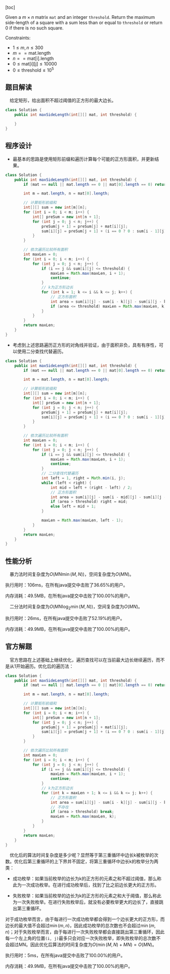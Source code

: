 [toc]

Given a $m \times n$ matrix `mat` and an integer `threshold`. Return the maximum side-length of a square with a sum less than or equal to `threshold` or return 0 if there is no such square.

 

Constraints:

* $1 \le m, n \le 300$
* $m == \text{mat.length}$
* $n == \text{mat[i].length}$
* $0 \le \text{mat[i][j]} \le 10000$
* $0 \le \text{threshold} \le 10^5$



## 题目解读

&emsp;给定矩形，给出面积不超过阈值的正方形的最大边长。

```java
class Solution {
    public int maxSideLength(int[][] mat, int threshold) {

    }
}
```

## 程序设计

* 最基本的思路是使用矩形前缀和遍历计算每个可能的正方形面积，并更新结果。

```java
class Solution {
    public int maxSideLength(int[][] mat, int threshold) {
        if (mat == null || mat.length == 0 || mat[0].length == 0) return 0;

        int m = mat.length, n = mat[0].length;

        // 计算矩形前缀和
        int[][] sum = new int[m][n];
        for (int i = 0; i < m; i++) {
            int[] preSum = new int[n + 1];
            for (int j = 0; j < n; j++) {
                preSum[j + 1] = preSum[j] + mat[i][j];
                sum[i][j] = preSum[j + 1] + (i == 0 ? 0 : sum[i - 1][j]);
            }
        }

        // 依次遍历比较所有面积
        int maxLen = 0;
        for (int i = 0; i < m; i++) {
            for (int j = 0; j < n; j++) {
                if (i == j && sum[i][j] <= threshold) {
                    maxLen = Math.max(maxLen, i + 1);
                    continue;
                }
                // k为正方形边长
                for (int k = 1; k <= i && k <= j; k++) {
                    // 正方形面积
                    int area = sum[i][j] - sum[i - k][j] - sum[i][j - k] + sum[i - k][j - k];
                    if (area <= threshold) maxLen = Math.max(maxLen, k);
                }
            }
        }
        return maxLen;
    }
}
```

* 考虑到上述思路遍历正方形的对角线并验证，由于面积非负，具有有序性，可以使用二分查找代替遍历。

```java
class Solution {
    public int maxSideLength(int[][] mat, int threshold) {
        if (mat == null || mat.length == 0 || mat[0].length == 0) return 0;

        int m = mat.length, n = mat[0].length;

        // 计算矩形前缀和
        int[][] sum = new int[m][n];
        for (int i = 0; i < m; i++) {
            int[] preSum = new int[n + 1];
            for (int j = 0; j < n; j++) {
                preSum[j + 1] = preSum[j] + mat[i][j];
                sum[i][j] = preSum[j + 1] + (i == 0 ? 0 : sum[i - 1][j]);
            }
        }

        // 依次遍历比较所有面积
        int maxLen = 0;
        for (int i = 0; i < m; i++) {
            for (int j = 0; j < n; j++) {
                if (i == j && sum[i][j] <= threshold) {
                    maxLen = Math.max(maxLen, i + 1);
                    continue;
                }
                // 二分查找代替遍历
                int left = 1, right = Math.min(i, j);
                while (left < right) {
                    int mid = left + (right - left) / 2;
                    // 正方形面积
                    int area = sum[i][j] - sum[i - mid][j] - sum[i][j - mid] + sum[i - mid][j - mid];
                    if (area > threshold) right = mid;
                    else left = mid + 1;
                }

                maxLen = Math.max(maxLen, left - 1);
            }
        }
        return maxLen;
    }
}
```

## 性能分析

&emsp;暴力法时间复杂度为$O(MN\min(M,N))$，空间复杂度为$O(MN)$。

执行用时：106ms，在所有java提交中击败了36.65%的用户。

内存消耗：49.5MB，在所有java提交中击败了100.00%的用户。

&emsp;二分法时间复杂度为$O(MN\log_2\min(M,N))$，空间复杂度为$O(MN)$。

执行用时：26ms，在所有java提交中击败了52.19%的用户。

内存消耗：49.9MB，在所有java提交中击败了100.00%的用户。

## 官方解题

&emsp;官方思路在上述基础上继续优化，遍历查找可以在当前最大边长继续遍历，而不是从1开始遍历。优化后的遍历法：

```java
class Solution {
    public int maxSideLength(int[][] mat, int threshold) {
        if (mat == null || mat.length == 0 || mat[0].length == 0) return 0;

        int m = mat.length, n = mat[0].length;

        // 计算矩形前缀和
        int[][] sum = new int[m][n];
        for (int i = 0; i < m; i++) {
            int[] preSum = new int[n + 1];
            for (int j = 0; j < n; j++) {
                preSum[j + 1] = preSum[j] + mat[i][j];
                sum[i][j] = preSum[j + 1] + (i == 0 ? 0 : sum[i - 1][j]);
            }
        }

        // 依次遍历比较所有面积
        int maxLen = 0;
        for (int i = 0; i < m; i++) {
            for (int j = 0; j < n; j++) {
                if (i == j && sum[i][j] <= threshold) {
                    maxLen = Math.max(maxLen, i + 1);
                    continue;
                }
                // k为正方形边长
                for (int k = maxLen + 1; k <= i && k <= j; k++) {
                    // 正方形面积
                    int area = sum[i][j] - sum[i - k][j] - sum[i][j - k] + sum[i - k][j - k];
                    // 不存在
                    if (area > threshold) break;
                    maxLen = Math.max(maxLen, k);
                }
            }
        }
        return maxLen;
    }
}
```

&emsp;优化后的算法时间复杂度是多少呢？显然等于第三重循环中边长k被枚举的次数。优化后第三重循环的上下界并不固定，将第三重循环中边长k的枚举分为两类：

* 成功枚举：如果当前枚举的边长为k的正方形的元素之和不超过阈值，那么称此为一次成功枚举。在进行成功枚举后，找到了比之前边长更大的正方形。

* 失败枚举：如果当前枚举的边长为k的正方形的元素之和大于阈值，那么称此为一次失败枚举。在进行失败枚举后，就没有必要枚举更大的边长了，直接跳出第三重循环。

对于成功枚举而言，由于每进行一次成功枚举都会得到一个边长更大的正方形，而边长的最大值不会超过$\min(m, n)$，因此成功枚举的总次数也不会超过$\min(m, n)$；对于失败枚举而言，由于每进行一次失败枚举都会直接跳出第三重循环，因此每一个左上角的位置`(i, j)`最多只会对应一次失败枚举，即失败枚举的总次数不会超过$MN$。因此优化后算法的时间复杂度为$O(\min(M, N) + MN) = O(MN)$。

执行用时：5ms，在所有java提交中击败了100.00%的用户。

内存消耗：49.9MB，在所有java提交中击败了100.00%的用户。